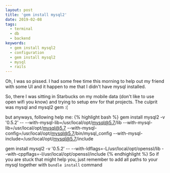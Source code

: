 ```yaml
---
layout: post
title: 'gem install mysql2'
date: 2019-02-08
tags:
  - terminal
  - db
  - backend
keywords:
  - gem install mysql2
  - configuration
  - gem install mysql2
  - mysql
  - rails
---
```


Oh, I was so pissed.
I had some free time this morning to help out my friend with some UI and it happen to me that I didn't have mysql installed.

<!--more-->

So, there I was sitting in Starbucks on my mobile data (don't like to use open wifi you know) and trying to setup env for that projects. The culprit was mysql and mysql2 gem :(

but anyways, following help me:
{% highlight bash %}
gem install mysql2 -v '0.5.2' -- --with-mysql-lib=/usr/local/opt/mysql@5.7/lib --with-mysql-lib=/usr/local/opt/mysql@5.7 --with-mysql-config=/usr/local/opt/mysql@5.7/bin/mysql_config --with-mysql-include=/usr/local/opt/mysql@5.7/include

gem install mysql2 -v '0.5.2' -- --with-ldflags=-L/usr/local/opt/openssl/lib --with-cppflags=-I/usr/local/opt/openssl/include
{% endhighlight %}
So if you are stuck that might help you, just remember to add all paths to your mysql together with `bundle install` command
